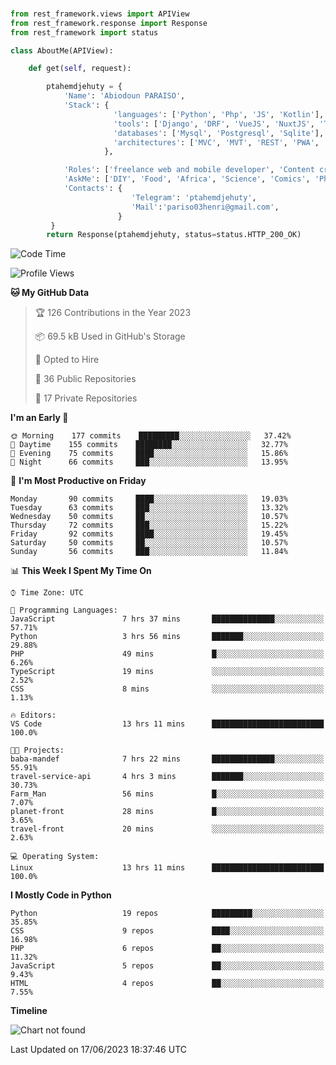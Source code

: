 ###
```python
from rest_framework.views import APIView
from rest_framework.response import Response
from rest_framework import status

class AboutMe(APIView):

    def get(self, request):

        ptahemdjehuty = {
            'Name': 'Abiodoun PARAISO',
            'Stack': {
                       'languages': ['Python', 'Php', 'JS', 'Kotlin'],
                       'tools': ['Django', 'DRF', 'VueJS', 'NuxtJS', 'Threejs' 'React', 'Kotlin', 'Electron'],
                       'databases': ['Mysql', 'Postgresql', 'Sqlite'],
                       'architectures': ['MVC', 'MVT', 'REST', 'PWA', 'SPA', 'MicroServices']
                     },

            'Roles': ['freelance web and mobile developer', 'Content creator', 'Teacher', 'Mentor'],
            'AskMe': ['DIY', 'Food', 'Africa', 'Science', 'Comics', 'Photography', 'Tech', 'Programming'],
            'Contacts': {
                           'Telegram': 'ptahemdjehuty',
                           'Mail':'pariso03henri@gmail.com',
                        }
         }
        return Response(ptahemdjehuty, status=status.HTTP_200_OK)

```                    

<!--START_SECTION:waka-->
![Code Time](http://img.shields.io/badge/Code%20Time-624%20hrs%2021%20mins-blue)

![Profile Views](http://img.shields.io/badge/Profile%20Views-0-blue)

**🐱 My GitHub Data** 

> 🏆 126 Contributions in the Year 2023
 > 
> 📦 69.5 kB Used in GitHub's Storage 
 > 
> 💼 Opted to Hire
 > 
> 📜 36 Public Repositories 
 > 
> 🔑 17 Private Repositories  
 > 
**I'm an Early 🐤** 

```text
🌞 Morning    177 commits    █████████░░░░░░░░░░░░░░░░   37.42% 
🌆 Daytime    155 commits    ████████░░░░░░░░░░░░░░░░░   32.77% 
🌃 Evening    75 commits     ████░░░░░░░░░░░░░░░░░░░░░   15.86% 
🌙 Night      66 commits     ███░░░░░░░░░░░░░░░░░░░░░░   13.95%

```
📅 **I'm Most Productive on Friday** 

```text
Monday       90 commits     ████░░░░░░░░░░░░░░░░░░░░░   19.03% 
Tuesday      63 commits     ███░░░░░░░░░░░░░░░░░░░░░░   13.32% 
Wednesday    50 commits     ██░░░░░░░░░░░░░░░░░░░░░░░   10.57% 
Thursday     72 commits     ███░░░░░░░░░░░░░░░░░░░░░░   15.22% 
Friday       92 commits     ████░░░░░░░░░░░░░░░░░░░░░   19.45% 
Saturday     50 commits     ██░░░░░░░░░░░░░░░░░░░░░░░   10.57% 
Sunday       56 commits     ███░░░░░░░░░░░░░░░░░░░░░░   11.84%

```


📊 **This Week I Spent My Time On** 

```text
⌚︎ Time Zone: UTC

💬 Programming Languages: 
JavaScript               7 hrs 37 mins       ██████████████░░░░░░░░░░░   57.71% 
Python                   3 hrs 56 mins       ███████░░░░░░░░░░░░░░░░░░   29.88% 
PHP                      49 mins             █░░░░░░░░░░░░░░░░░░░░░░░░   6.26% 
TypeScript               19 mins             ░░░░░░░░░░░░░░░░░░░░░░░░░   2.52% 
CSS                      8 mins              ░░░░░░░░░░░░░░░░░░░░░░░░░   1.13%

🔥 Editors: 
VS Code                  13 hrs 11 mins      █████████████████████████   100.0%

🐱‍💻 Projects: 
baba-mandef              7 hrs 22 mins       ██████████████░░░░░░░░░░░   55.91% 
travel-service-api       4 hrs 3 mins        ███████░░░░░░░░░░░░░░░░░░   30.73% 
Farm_Man                 56 mins             █░░░░░░░░░░░░░░░░░░░░░░░░   7.07% 
planet-front             28 mins             █░░░░░░░░░░░░░░░░░░░░░░░░   3.65% 
travel-front             20 mins             ░░░░░░░░░░░░░░░░░░░░░░░░░   2.63%

💻 Operating System: 
Linux                    13 hrs 11 mins      █████████████████████████   100.0%

```

**I Mostly Code in Python** 

```text
Python                   19 repos            █████████░░░░░░░░░░░░░░░░   35.85% 
CSS                      9 repos             ████░░░░░░░░░░░░░░░░░░░░░   16.98% 
PHP                      6 repos             ██░░░░░░░░░░░░░░░░░░░░░░░   11.32% 
JavaScript               5 repos             ██░░░░░░░░░░░░░░░░░░░░░░░   9.43% 
HTML                     4 repos             ██░░░░░░░░░░░░░░░░░░░░░░░   7.55%

```


**Timeline**

![Chart not found](https://raw.githubusercontent.com/ptahemdjehuty/ptahemdjehuty/main/charts/bar_graph.png) 


 Last Updated on 17/06/2023 18:37:46 UTC
<!--END_SECTION:waka-->
